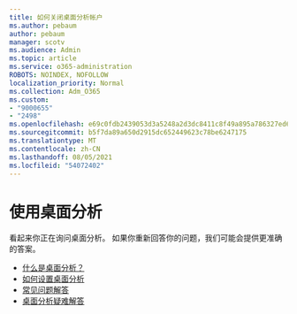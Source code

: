 ```yaml
---
title: 如何关闭桌面分析帐户
ms.author: pebaum
author: pebaum
manager: scotv
ms.audience: Admin
ms.topic: article
ms.service: o365-administration
ROBOTS: NOINDEX, NOFOLLOW
localization_priority: Normal
ms.collection: Adm_O365
ms.custom:
- "9000655"
- "2498"
ms.openlocfilehash: e69c0fdb2439053d3a5248a2d3dc8411c8f49a895a786327ed6e1775448751f6
ms.sourcegitcommit: b5f7da89a650d2915dc652449623c78be6247175
ms.translationtype: MT
ms.contentlocale: zh-CN
ms.lasthandoff: 08/05/2021
ms.locfileid: "54072402"
---
```

# <a name="working-with-desktop-analytics"></a>使用桌面分析

看起来你正在询问桌面分析。 如果你重新回答你的问题，我们可能会提供更准确的答案。

- [什么是桌面分析？](https://docs.microsoft.com/configmgr/desktop-analytics/overview)
- [如何设置桌面分析](https://docs.microsoft.com/configmgr/desktop-analytics/set-up)
- [常见问题解答](https://docs.microsoft.com/configmgr/desktop-analytics/faq)
- [桌面分析疑难解答](https://docs.microsoft.com/configmgr/desktop-analytics/troubleshooting)